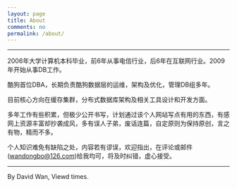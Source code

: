 ```yaml
---
layout: page
title: About
comments: no
permalink: /about/
---
```


***

2006年大学计算机本科毕业，前6年从事电信行业，后6年在互联网行业。2009年开始从事DB工作。

酷狗首位DBA，长期负责酷狗数据层的运维，架构及优化，管理DB组多年。

目前核心方向在缓存集群，分布式数据库架构及相关工具设计和开发方面。

多年工作有些积累，但极少公开书写，计划通过该个人网站写点有用的东西，有感网上资源丰富却抄袭成风，多有误人子弟，废话连篇，自定原则为保持原创，言之有物，精而不多。

个人知识难免有缺陷之处，内容若有谬误，欢迎指出，在评论或邮件(wandongbo@126.com)给我均可，将及时纠错，虚心接受。

***

<p class="post-meta">
   <span id="busuanzi_container_page_pv">
      By David Wan, Viewd <span id="busuanzi_value_page_pv"></span> times.
   </span>
</p>

